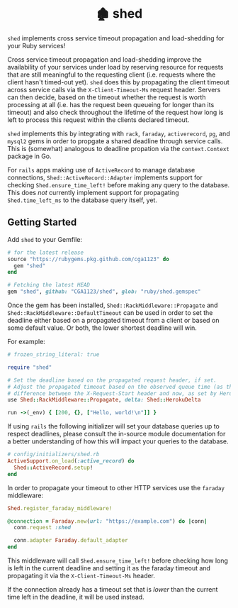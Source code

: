 <h1 align="center">🏚 shed</h1>

`shed` implements cross service timeout propagation and load-shedding for your
Ruby services!

Cross service timeout propagation and load-shedding improve the availability of
your services under load by reserving resource for requests that are still
meaningful to the requesting client (i.e. requests where the client hasn't
timed-out yet). `shed` does this by propagating the client timeout across
service calls via the `X-Client-Timeout-Ms` request header. Servers can then
decide, based on the timeout whether the request is worth processing at all
(i.e. has the request been queueing for longer than its timeout) and also check
throughout the lifetime of the request how long is left to process this request
within the clients declared timeout.

`shed` implements this by integrating with `rack`, `faraday`, `activerecord`,
`pg`, and `mysql2` gems in order to propgate a shared deadline through service
calls. This is (somewhat) analogous to deadline propation via the
`context.Context` package in Go.

For `rails` apps making use of `ActiveRecord` to manage database connections,
`Shed::ActiveRecord::Adapter` implements support for checking
`Shed.ensure_time_left!` before making any query to the database. This does
_not_ currently implement support for propagating `Shed.time_left_ms` to the
database query itself, yet.

## Getting Started

Add `shed` to your Gemfile:

```ruby
# for the latest release
source "https://rubygems.pkg.github.com/cga1123" do
  gem "shed"
end

# Fetching the latest HEAD
gem "shed", github: "CGA1123/shed", glob: "ruby/shed.gemspec"
```

Once the gem has been installed, `Shed::RackMiddleware::Propagate` and
`Shed::RackMiddleware::DefaultTimeout` can be used in order to set the deadline
either based on a propagated timeout from a client or based on some default
value. Or both, the lower shortest deadline will win.

For example:

```ruby
# frozen_string_literal: true

require "shed"

# Set the deadline based on the propagated request header, if set.
# Adjust the propagated timeout based on the observed queue time (as the
# difference between the X-Request-Start header and now, as set by Heroku).
use Shed::RackMiddleware::Propagate, delta: Shed::HerokuDelta

run ->(_env) { [200, {}, ["Hello, world!\n"]] }
```

If using `rails` the following initializer will set your database queries up to
respect deadlines, please consult the in-source module documentation for a
better understanding of how this will impact your queries to the database.

```ruby
# config/initializers/shed.rb
ActiveSupport.on_load(:active_record) do
  Shed::ActiveRecord.setup!
end
```

In order to propagate your timeout to other HTTP services use the `faraday`
middleware:

```ruby
Shed.register_faraday_middleware!

@connection = Faraday.new(url: "https://example.com") do |conn|
  conn.request :shed

  conn.adapter Faraday.default_adapter
end
```

This middleware will call `Shed.ensure_time_left!` before checking how long is
left in the current deadline and setting it as the faraday timeout and
propagating it via the `X-Client-Timeout-Ms` header.

If the connection already has a timeout set that is _lower_ than the current
time left in the deadline, it will be used instead.
